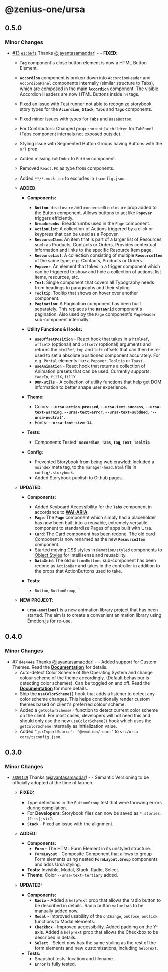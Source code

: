 # @zenius-one/ursa

## 0.5.0

### Minor Changes

- [#13](https://github.com/jayantasamaddar/ursa/pull/13)
  [`e1cb6f1`](https://github.com/jayantasamaddar/ursa/commit/e1cb6f14993cdd5c6a20409c36f6f619b05d37d3)
  Thanks [@jayantasamaddar](https://github.com/jayantasamaddar)! - - **FIXED**:

  - **`Tag`** component's close button element is now a HTML Button Element.
  - **`Accordion`** component is broken down into `AccordionHeader` and
    `AccordionPanel` components internally (similar structure to Tabs), which
    are composed in the main **`Accordion`** component. The visible Accordion
    Headers are now HTML Buttons inside `h4` tags.
  - Fixed an issue with Test runner not able to recognize storybook story types
    for the **`Accordion`**, **`Stack`**, **`Tabs`** and **`Tags`** components.
  - Fixed minor issues with types for **`Tabs`** and `BaseButton`.
  - For Contributors: Changed prop `content` to `children` for `TabPanel` (Tabs
    component internals not exposed outside).
  - Styling issue with Segmented Button Groups having Buttons with the `url`
    prop.
  - Added missing `tabIndex` to `Button` component.
  - Removed `React.FC` as type from components.
  - Added `**/*.mock.tsx` to excludes in `tsconfig.json`.

  - **ADDED**:

    - **Components:**

      - **`Button`**: `disclosure` and `connectedDisclosure` prop added to the
        Button component. Allows buttons to act like **`Popover`** triggers
        efficiently.
      - **`Breadcrumbs`**: Breadcrumbs used in the `Page` component.
      - **`ActionList`**: A collection of Actions triggered by a click or
        keypress that can be used as a Popover.
      - **`ResourceItem`**: An item that is part of a larger list of Resources,
        such as Products, Contacts or Orders. Provides contextual information
        and links to the specific Resource Item page.
      - **`ResourceList`**: A collection consisting of multiple
        **`ResourceItem`** of the same type, e.g. Contacts, Products or Orders.
      - **`Popover`**: An element that takes in a trigger component which can be
        triggered to show and hide a collection of actions, list items,
        resources, etc.
      - **`Text`**: Single component that covers all Typography needs from
        headings to paragraphs and their styling.
      - **`Tooltip`**: Tooltip that shows on hover over another component.
      - **`Pagination`**: A Pagination component has been built separately. This
        replaces the **`DataGrid`** component's pagination. Also used by the
        `Page` component's `PageHeader` sub-component internally.

    - **Utility Functions & Hooks:**

      - **`useOffsetPosition`** - React hook that takes in a `htmlRef`,
        `offsetX` (optional) and `offsetY` (optional) arguments and returns the
        `htmlRef`, `top` and `left` offsets that can then be re-used to set a
        absolute positioned component accurately. For e.g. `Portal` elements
        like a `Popover`, `Tooltip` or `Toast`.
      - **`useAnimation`** - React hook that returns a collection of Animation
        presets that can be used. Currently supports: `fadeIn`, `fillX`, `fillY`
      - **`DOM-utils`** - A collection of utility functions that help get DOM
        information to better shape user experience.

    - **Theme:**

      - Colors: **`--ursa-action-pressed`**, **`--ursa-text-success`**,
        **`--ursa-text-warning`**, **`--ursa-text-error`**,
        **`--ursa-text-subdued`**, **`'--ursa-neutral'`**.
      - Fonts: **`--ursa-font-size-14`**.

    - **Tests**:

      - Components Tested: **`Accordion`**, **`Tabs`**, **`Tag`**, **`Text`**,
        **`Tooltip`**

    - **Config**:

      - Prevented Storybook from being web crawled: Included a `noindex` meta
        tag, to the `manager-head.html` file in `config/.storybook`.
      - Added Storybook publish to Github pages.

  - **UPDATED**:

    - **Components**:

      - Added Keyboard Accessibility for the **`Tabs`** component in accordance
        to **[WAI-ARIA](https://www.w3.org/WAI/ARIA/apg/patterns/tabpanel/)**.
      - **`Page`**: The **`Page`** component which simply had a placeholder has
        now been built into a reusable, extremely versatile component to
        standardize Pages of apps built with Ursa.
      - **`Card`**: The Card component has been redone. The old card Component
        is now renamed as the new **`ResourceItem`** component.
      - Started moving CSS styles in `@emotion/styled` components to
        [Object Styles](https://emotion.sh/docs/object-styles) for intellisense
        and reusability.
      - **`DataGrid`**: The old `ActionButtons` sub-component has been redone as
        `ActionBar` and takes in the controller in addition to the props that
        ActionButtons used to take.

    - **Tests**:
      - `Button`, `ButtonGroup`, `

  - **NEW PROJECT**:

    - **`ursa-emotional`** is a new animation library project that has been
      started. The aim is to create a convenient animation library using
      Emotion.js for re-use.

## 0.4.0

### Minor Changes

- [#7](https://github.com/jayantasamaddar/ursa/pull/7)
  [`d4e444a`](https://github.com/jayantasamaddar/ursa/commit/d4e444a23663c1cf873ea3853ad28d36380da23e)
  Thanks [@jayantasamaddar](https://github.com/jayantasamaddar)! - - Added
  support for Custom Themes. Read the
  **[Documentation](../src/ursa-core/README.md)** for details.
  - Auto-detect Color Scheme of the Operating System and change colour scheme of
    the theme accordingly. (Default behaviour is detecting color schemes). Can
    be toggled on and off. Read the
    **[Documentation](../src/ursa-core/README.md)** for more details.
  - Ship the **`useColorScheme()`** hook that adds a listener to detect any
    color scheme changes. This helps conditionally render custom themes based on
    client's preferred colour scheme.
  - Added a `getColorScheme()` function to detect current color scheme on the
    client. For most cases, developers will not need this and should only use
    the new `useColorScheme()` hook which uses the `getColorScheme` internally
    as initialization value.
  - Added `"jsxImportSource": "@emotion/react"` to
    `src/ursa-core/tsconfig.json`.

## 0.3.0

### Minor Changes

- [`8859149`](https://github.com/jayantasamaddar/ursa/commit/8859149483494c0b3f8818f017474be310640bf3)
  Thanks [@jayantasamaddar](https://github.com/jayantasamaddar)! - - Semantic
  Versioning to be officially adopted at the time of launch.

  - **FIXED:**

    - Type definitions in the `ButtonGroup` test that were throwing errors
      during compilation.
    - For **Developers**: Storybook files can now be saved as
      `*.stories.(?:ts|js)x?`.
    - **`Stack`** - Fixed an issue with the alignment.

  - **ADDED:**

    - **Components:**
      - **`Form`** - The HTML Form Element in its unstyled structure.
      - **`FormLayout`** - Composite Component that allows to group Form
        elements using nested **`FormLayout.Group`** components and adds Ursa
        styling.
    - **Tests:** Invisible, Modal, Stack, Radio, Select.
    - **Theme:** Color `--ursa-text-tertiary` added.

  - **UPDATED:**

    - **Components:**
      - **`Radio`** - Added a `helpText` prop that allows the radio button to be
        described in details. Radio button `value` has to be manually added now.
      - **`Modal`** - Improved usability of the `onChange`, `onClose`, `onClick`
        functions to Modal elements.
      - **`Checkbox`** - Improved accessibility. Added padding on the Y-axis.
        Added a `helpText` prop that allows the Checkbox to be described in
        details.
      - **`Select`** - Select now has the same styling as the rest of the form
        elements and new customizations, including `helpText`.
    - **Tests:**
      - Snapshot tests' location and filename.
      - **`Error`** is fully tested.
